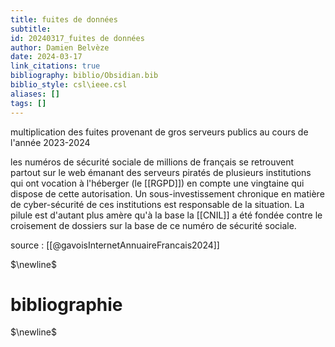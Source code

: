 ```yaml
---
title: fuites de données
subtitle:
id: 20240317_fuites de données
author: Damien Belvèze
date: 2024-03-17
link_citations: true
bibliography: biblio/Obsidian.bib
biblio_style: csl\ieee.csl
aliases: []
tags: []
---
```

multiplication des fuites provenant de gros serveurs publics au cours de l'année 2023-2024

les numéros de sécurité sociale de millions de français se retrouvent partout sur le web émanant des serveurs piratés de plusieurs institutions qui ont vocation à l'héberger (le [[RGPD]]) en compte une vingtaine qui dispose de cette autorisation.
Un sous-investissement chronique en matière de cyber-sécurité de ces institutions est responsable de la situation. La pilule est d'autant plus amère qu'à la base la [[CNIL]] a été fondée contre le croisement de dossiers sur la base de ce numéro de sécurité sociale. 

source : [[@gavoisInternetAnnuaireFrancais2024]]


$\newline$
# bibliographie
$\newline$






